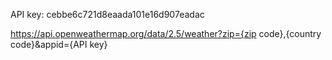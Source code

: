 API key:
cebbe6c721d8eaada101e16d907eadac

https://api.openweathermap.org/data/2.5/weather?zip={zip code},{country code}&appid={API key}


